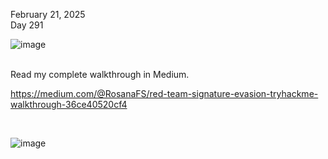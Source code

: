 February 21, 2025<br>
Day 291<br>

![image](https://github.com/user-attachments/assets/ae7fcc59-eb42-449c-ba47-30d2264cf6d5)

<br>
Read my complete walkthrough in Medium.

https://medium.com/@RosanaFS/red-team-signature-evasion-tryhackme-walkthrough-36ce40520cf4

<br>

![image](https://github.com/user-attachments/assets/cfe4659b-0499-480c-bbe9-e82760f48c85)
